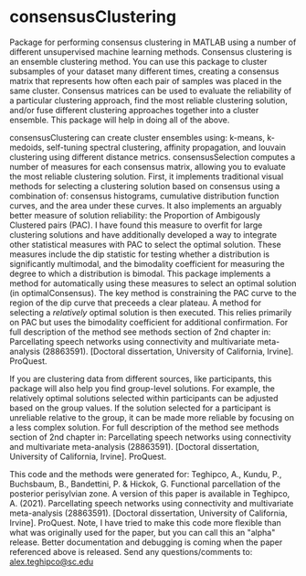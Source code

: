 # consensusClustering
Package for performing consensus clustering in MATLAB using a number of different unsupervised machine learning methods. Consensus clustering is an ensemble clustering method. You can use this package to cluster subsamples of your dataset many different times, creating a consensus matrix that represents how often each pair of samples was placed in the same cluster. Consensus matrices can be used to evaluate the reliability of a particular clustering approach, find the most reliable clustering solution, and/or fuse different clustering approaches together into a cluster ensemble. This package will help in doing all of the above. 

consensusClustering can create cluster ensembles using: k-means, k-medoids, self-tuning spectral clustering, affinity propagation, and louvain clustering using different distance metrics. consensusSelection computes a number of measures for each consensus matrix, allowing you to evaluate the most reliable clustering solution. First, it implements traditional visual methods for selecting a clustering solution based on consensus using a combination of: consensus histograms, cumulative distribution function curves, and the area under these curves. It also implements an arguably better measure of solution reliability: the Proportion of Ambigously Clustered pairs (PAC). I have found this measure to overfit for large clustering solutions and have additionally developed a way to integrate other statistical measures with PAC to select the optimal solution. These measures include the dip statistic for testing whether a distribution is significantly multimodal, and the bimodality coefficient for measuring the degree to which a distribution is bimodal. This package implements a method for automatically using these measures to select an optimal solution (in optimalConsensus). The key method is constraining the PAC curve to the region of the dip curve that preceeds a clear plateau. A method for selecting a *relatively* optimal solution is then executed. This relies primarily on PAC but uses the bimodality coefficient for additional confirmation. For full description of the method see methods section of 2nd chapter in: Parcellating speech networks using connectivity and multivariate meta-analysis (28863591). [Doctoral dissertation, University of California, Irvine]. ProQuest. 

If you are clustering data from different sources, like participants, this package will also help you find group-level solutions. For example, the relatively optimal solutions selected within participants can be adjusted based on the group values. If the solution selected for a participant is unreliable relative to the group, it can be made more reliable by focusing on a less complex solution. For full description of the method see methods section of 2nd chapter in: Parcellating speech networks using connectivity and multivariate meta-analysis (28863591). [Doctoral dissertation, University of California, Irvine]. ProQuest. 

This code and the methods were generated for: Teghipco, A., Kundu, P., Buchsbaum, B., Bandettini, P. & Hickok, G. Functional parcellation of the posterior perisylvian zone. A version of this paper is available in Teghipco, A. (2021). Parcellating speech networks using connectivity and multivariate meta-analysis (28863591). [Doctoral dissertation, University of California, Irvine]. ProQuest. Note, I have tried to make this code more flexible than what was originally used for the paper, but you can call this an "alpha" release. Better documentation and debugging is coming when the paper referenced above is released.
Send any questions/comments to: alex.teghipco@sc.edu
